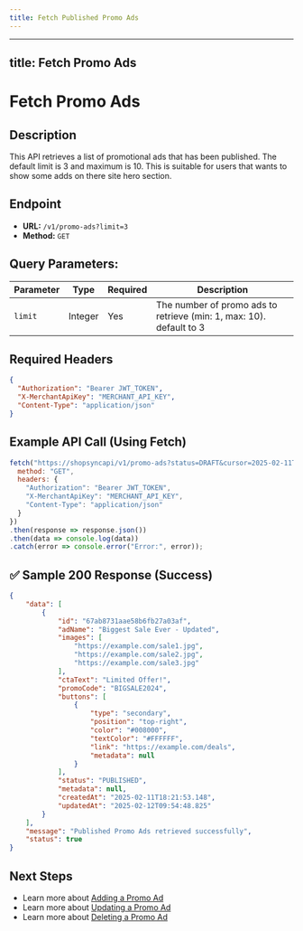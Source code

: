 ```yaml
---
title: Fetch Published Promo Ads
---
```


---
title: Fetch Promo Ads
---

# Fetch Promo Ads

##  Description
This API retrieves a list of promotional ads that has been published. The default limit is 3 and maximum is 10.
This is suitable for users that wants to show some adds on there site hero section.

##  Endpoint
- **URL:** `/v1/promo-ads?limit=3`
- **Method:** `GET`

## Query Parameters:
| Parameter | Type   | Required | Description                               |
|-----------|--------|----------|-------------------------------------------|
| `limit`   | Integer| Yes      | The number of promo ads to retrieve (min: 1, max: 10). default to 3 |

##  Required Headers
```json
{
  "Authorization": "Bearer JWT_TOKEN",
  "X-MerchantApiKey": "MERCHANT_API_KEY",
  "Content-Type": "application/json"
}
```

##  Example API Call (Using Fetch)
```javascript
fetch("https://shopsyncapi/v1/promo-ads?status=DRAFT&cursor=2025-02-11T18:21:53Z&limit=1", {
  method: "GET",
  headers: {
    "Authorization": "Bearer JWT_TOKEN",
    "X-MerchantApiKey": "MERCHANT_API_KEY",
    "Content-Type": "application/json"
  }
})
.then(response => response.json())
.then(data => console.log(data))
.catch(error => console.error("Error:", error));
```

## ✅ Sample 200 Response (Success)
```json
{
    "data": [
        {
            "id": "67ab8731aae58b6fb27a03af",
            "adName": "Biggest Sale Ever - Updated",
            "images": [
                "https://example.com/sale1.jpg",
                "https://example.com/sale2.jpg",
                "https://example.com/sale3.jpg"
            ],
            "ctaText": "Limited Offer!",
            "promoCode": "BIGSALE2024",
            "buttons": [
                {
                    "type": "secondary",
                    "position": "top-right",
                    "color": "#008000",
                    "textColor": "#FFFFFF",
                    "link": "https://example.com/deals",
                    "metadata": null
                }
            ],
            "status": "PUBLISHED",
            "metadata": null,
            "createdAt": "2025-02-11T18:21:53.148",
            "updatedAt": "2025-02-12T09:54:48.825"
        }
    ],
    "message": "Published Promo Ads retrieved successfully",
    "status": true
}
```


##  Next Steps
- Learn more about [Adding a Promo Ad](./add-promo-ad.md)
- Learn more about [Updating a Promo Ad](./update-promo-ad.md)
- Learn more about [Deleting a Promo Ad](./delete-promo-ad.md)

